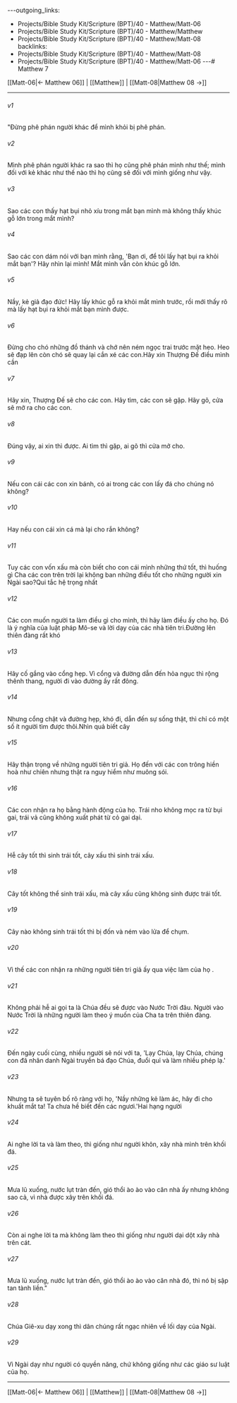 ---outgoing_links:
  - Projects/Bible Study Kit/Scripture (BPT)/40 - Matthew/Matt-06
  - Projects/Bible Study Kit/Scripture (BPT)/40 - Matthew/Matthew
  - Projects/Bible Study Kit/Scripture (BPT)/40 - Matthew/Matt-08
backlinks:
  - Projects/Bible Study Kit/Scripture (BPT)/40 - Matthew/Matt-08
  - Projects/Bible Study Kit/Scripture (BPT)/40 - Matthew/Matt-06
---# Matthew 7

[[Matt-06|← Matthew 06]] | [[Matthew]] | [[Matt-08|Matthew 08 →]]
***



###### v1 
"Đừng phê phán người khác để mình khỏi bị phê phán. 

###### v2 
Mình phê phán người khác ra sao thì họ cũng phê phán mình như thế; mình đối với kẻ khác như thế nào thì họ cũng sẽ đối với mình giống như vậy. 

###### v3 
Sao các con thấy hạt bụi nhỏ xíu trong mắt bạn mình mà không thấy khúc gỗ lớn trong mắt mình? 

###### v4 
Sao các con dám nói với bạn mình rằng, 'Bạn ơi, để tôi lấy hạt bụi ra khỏi mắt bạn'? Hãy nhìn lại mình! Mắt mình vẫn còn khúc gỗ lớn. 

###### v5 
Nầy, kẻ giả đạo đức! Hãy lấy khúc gỗ ra khỏi mắt mình trước, rồi mới thấy rõ mà lấy hạt bụi ra khỏi mắt bạn mình được. 

###### v6 
Đừng cho chó những đồ thánh và chớ nên ném ngọc trai trước mặt heo. Heo sẽ đạp lên còn chó sẽ quay lại cắn xé các con.Hãy xin Thượng Đế điều mình cần 

###### v7 
Hãy xin, Thượng Đế sẽ cho các con. Hãy tìm, các con sẽ gặp. Hãy gõ, cửa sẽ mở ra cho các con. 

###### v8 
Đúng vậy, ai xin thì được. Ai tìm thì gặp, ai gõ thì cửa mở cho. 

###### v9 
Nếu con cái các con xin bánh, có ai trong các con lấy đá cho chúng nó không? 

###### v10 
Hay nếu con cái xin cá mà lại cho rắn không? 

###### v11 
Tuy các con vốn xấu mà còn biết cho con cái mình những thứ tốt, thì huống gì Cha các con trên trời lại không ban những điều tốt cho những người xin Ngài sao?Qui tắc hệ trọng nhất 

###### v12 
Các con muốn người ta làm điều gì cho mình, thì hãy làm điều ấy cho họ. Đó là ý nghĩa của luật pháp Mô-se và lời dạy của các nhà tiên tri.Đường lên thiên đàng rất khó 

###### v13 
Hãy cố gắng vào cổng hẹp. Vì cổng và đường dẫn đến hỏa ngục thì rộng thênh thang, người đi vào đường ấy rất đông. 

###### v14 
Nhưng cổng chật và đường hẹp, khó đi, dẫn đến sự sống thật, thì chỉ có một số ít người tìm được thôi.Nhìn quả biết cây 

###### v15 
Hãy thận trọng về những người tiên tri giả. Họ đến với các con trông hiền hoà như chiên nhưng thật ra nguy hiểm như muông sói. 

###### v16 
Các con nhận ra họ bằng hành động của họ. Trái nho không mọc ra từ bụi gai, trái vả cũng không xuất phát từ cỏ gai dại. 

###### v17 
Hễ cây tốt thì sinh trái tốt, cây xấu thì sinh trái xấu. 

###### v18 
Cây tốt không thể sinh trái xấu, mà cây xấu cũng không sinh được trái tốt. 

###### v19 
Cây nào không sinh trái tốt thì bị đốn và ném vào lửa để chụm. 

###### v20 
Vì thế các con nhận ra những người tiên tri giả ấy qua việc làm của họ . 

###### v21 
Không phải hễ ai gọi ta là Chúa đều sẽ được vào Nước Trời đâu. Người vào Nước Trời là những người làm theo ý muốn của Cha ta trên thiên đàng. 

###### v22 
Đến ngày cuối cùng, nhiều người sẽ nói với ta, 'Lạy Chúa, lạy Chúa, chúng con đã nhân danh Ngài truyền bá đạo Chúa, đuổi quỉ và làm nhiều phép lạ.' 

###### v23 
Nhưng ta sẽ tuyên bố rõ ràng với họ, 'Nầy những kẻ làm ác, hãy đi cho khuất mắt ta! Ta chưa hề biết đến các ngươi.'Hai hạng người 

###### v24 
Ai nghe lời ta và làm theo, thì giống như người khôn, xây nhà mình trên khối đá. 

###### v25 
Mưa lũ xuống, nước lụt tràn đến, gió thổi ào ào vào căn nhà ấy nhưng không sao cả, vì nhà được xây trên khối đá. 

###### v26 
Còn ai nghe lời ta mà không làm theo thì giống như người dại dột xây nhà trên cát. 

###### v27 
Mưa lũ xuống, nước lụt tràn đến, gió thổi ào ào vào căn nhà đó, thì nó bị sập tan tành liền." 

###### v28 
Chúa Giê-xu dạy xong thì dân chúng rất ngạc nhiên về lối dạy của Ngài. 

###### v29 
Vì Ngài dạy như người có quyền năng, chứ không giống như các giáo sư luật của họ.

***
[[Matt-06|← Matthew 06]] | [[Matthew]] | [[Matt-08|Matthew 08 →]]
